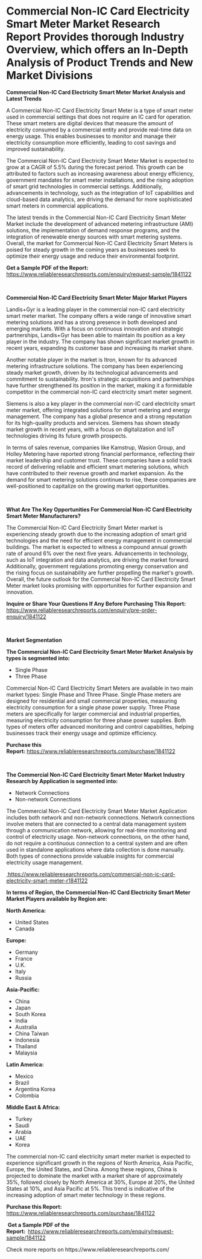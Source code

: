 <p><h1>Commercial Non-IC Card Electricity Smart Meter Market Research Report Provides thorough Industry Overview, which offers an In-Depth Analysis of Product Trends and New Market Divisions</h1></p><p><strong>Commercial Non-IC Card Electricity Smart Meter Market Analysis and Latest Trends</strong></p>
<p><p>A Commercial Non-IC Card Electricity Smart Meter is a type of smart meter used in commercial settings that does not require an IC card for operation. These smart meters are digital devices that measure the amount of electricity consumed by a commercial entity and provide real-time data on energy usage. This enables businesses to monitor and manage their electricity consumption more efficiently, leading to cost savings and improved sustainability.</p><p>The Commercial Non-IC Card Electricity Smart Meter Market is expected to grow at a CAGR of 5.5% during the forecast period. This growth can be attributed to factors such as increasing awareness about energy efficiency, government mandates for smart meter installations, and the rising adoption of smart grid technologies in commercial settings. Additionally, advancements in technology, such as the integration of IoT capabilities and cloud-based data analytics, are driving the demand for more sophisticated smart meters in commercial applications.</p><p>The latest trends in the Commercial Non-IC Card Electricity Smart Meter Market include the development of advanced metering infrastructure (AMI) solutions, the implementation of demand response programs, and the integration of renewable energy sources with smart metering systems. Overall, the market for Commercial Non-IC Card Electricity Smart Meters is poised for steady growth in the coming years as businesses seek to optimize their energy usage and reduce their environmental footprint.</p></p>
<p><strong>Get a Sample PDF of the Report:&nbsp;</strong> <a href="https://www.reliableresearchreports.com/enquiry/request-sample/1841122">https://www.reliableresearchreports.com/enquiry/request-sample/1841122</a></p>
<p>&nbsp;</p>
<p><strong>Commercial Non-IC Card Electricity Smart Meter Major Market Players</strong></p>
<p><p>Landis+Gyr is a leading player in the commercial non-IC card electricity smart meter market. The company offers a wide range of innovative smart metering solutions and has a strong presence in both developed and emerging markets. With a focus on continuous innovation and strategic partnerships, Landis+Gyr has been able to maintain its position as a key player in the industry. The company has shown significant market growth in recent years, expanding its customer base and increasing its market share.</p><p>Another notable player in the market is Itron, known for its advanced metering infrastructure solutions. The company has been experiencing steady market growth, driven by its technological advancements and commitment to sustainability. Itron's strategic acquisitions and partnerships have further strengthened its position in the market, making it a formidable competitor in the commercial non-IC card electricity smart meter segment.</p><p>Siemens is also a key player in the commercial non-IC card electricity smart meter market, offering integrated solutions for smart metering and energy management. The company has a global presence and a strong reputation for its high-quality products and services. Siemens has shown steady market growth in recent years, with a focus on digitalization and IoT technologies driving its future growth prospects.</p><p>In terms of sales revenue, companies like Kamstrup, Wasion Group, and Holley Metering have reported strong financial performance, reflecting their market leadership and customer trust. These companies have a solid track record of delivering reliable and efficient smart metering solutions, which have contributed to their revenue growth and market expansion. As the demand for smart metering solutions continues to rise, these companies are well-positioned to capitalize on the growing market opportunities.</p></p>
<p>&nbsp;</p>
<p><strong>What Are The Key Opportunities For Commercial Non-IC Card Electricity Smart Meter Manufacturers?</strong></p>
<p><p>The Commercial Non-IC Card Electricity Smart Meter market is experiencing steady growth due to the increasing adoption of smart grid technologies and the need for efficient energy management in commercial buildings. The market is expected to witness a compound annual growth rate of around 6% over the next five years. Advancements in technology, such as IoT integration and data analytics, are driving the market forward. Additionally, government regulations promoting energy conservation and the rising focus on sustainability are further propelling the market's growth. Overall, the future outlook for the Commercial Non-IC Card Electricity Smart Meter market looks promising with opportunities for further expansion and innovation.</p></p>
<p><strong>Inquire or Share Your Questions If Any Before Purchasing This Report:</strong> <a href="https://www.reliableresearchreports.com/enquiry/pre-order-enquiry/1841122">https://www.reliableresearchreports.com/enquiry/pre-order-enquiry/1841122</a></p>
<p>&nbsp;</p>
<p><strong>Market Segmentation</strong></p>
<p><strong>The Commercial Non-IC Card Electricity Smart Meter Market Analysis by types is segmented into:</strong></p>
<p><ul><li>Single Phase</li><li>Three Phase</li></ul></p>
<p><p>Commercial Non-IC Card Electricity Smart Meters are available in two main market types: Single Phase and Three Phase. Single Phase meters are designed for residential and small commercial properties, measuring electricity consumption for a single phase power supply. Three Phase meters are specifically for larger commercial and industrial properties, measuring electricity consumption for three phase power supplies. Both types of meters offer advanced monitoring and control capabilities, helping businesses track their energy usage and optimize efficiency.</p></p>
<p><strong>Purchase this Report:&nbsp;</strong><a href="https://www.reliableresearchreports.com/purchase/1841122">https://www.reliableresearchreports.com/purchase/1841122</a></p>
<p>&nbsp;</p>
<p><strong>The Commercial Non-IC Card Electricity Smart Meter Market Industry Research by Application is segmented into:</strong></p>
<p><ul><li>Network Connections</li><li>Non-network Connections</li></ul></p>
<p><p>The Commercial Non-IC Card Electricity Smart Meter Market Application includes both network and non-network connections. Network connections involve meters that are connected to a central data management system through a communication network, allowing for real-time monitoring and control of electricity usage. Non-network connections, on the other hand, do not require a continuous connection to a central system and are often used in standalone applications where data collection is done manually. Both types of connections provide valuable insights for commercial electricity usage management.</p></p>
<p><a href="https://www.reliableresearchreports.com/commercial-non-ic-card-electricity-smart-meter-r1841122">&nbsp;https://www.reliableresearchreports.com/commercial-non-ic-card-electricity-smart-meter-r1841122</a></p>
<p><strong>In terms of Region, the Commercial Non-IC Card Electricity Smart Meter Market Players available by Region are:</strong></p>
<p>
    <p> <strong> North America: </strong>
        <ul>
            <li>United States</li>
            <li>Canada</li>
        </ul>
        </p> 
    <p> <strong> Europe: </strong>
        <ul>
            <li>Germany</li>
            <li>France</li>
            <li>U.K.</li>
            <li>Italy</li>
            <li>Russia</li>
        </ul>
        </p> 
    <p> <strong> Asia-Pacific: </strong>
        <ul>
            <li>China</li>
            <li>Japan</li>
            <li>South Korea</li>
            <li>India</li>
            <li>Australia</li>
            <li>China Taiwan</li>
            <li>Indonesia</li>
            <li>Thailand</li>
            <li>Malaysia</li>
        </ul>
        </p> 
    <p> <strong> Latin America: </strong>
        <ul>
            <li>Mexico</li>
            <li>Brazil</li>
            <li>Argentina Korea</li>
            <li>Colombia</li>
        </ul>
        </p> 
    <p> <strong> Middle East & Africa: </strong>
        <ul>
            <li>Turkey</li>
            <li>Saudi</li>
            <li>Arabia</li>
            <li>UAE</li>
            <li>Korea</li>
        </ul>
    </p>
    </p>
<p><p>The commercial non-IC card electricity smart meter market is expected to experience significant growth in the regions of North America, Asia Pacific, Europe, the United States, and China. Among these regions, China is projected to dominate the market with a market share of approximately 35%, followed closely by North America at 30%, Europe at 20%, the United States at 10%, and Asia Pacific at 5%. This trend is indicative of the increasing adoption of smart meter technology in these regions.</p></p>
<p><strong>Purchase this Report: </strong><a href="https://www.reliableresearchreports.com/purchase/1841122">https://www.reliableresearchreports.com/purchase/1841122</a></p>
<p>&nbsp;<strong>Get a Sample PDF of the Report:&nbsp;&nbsp;</strong><a href="https://www.reliableresearchreports.com/enquiry/request-sample/1841122">https://www.reliableresearchreports.com/enquiry/request-sample/1841122</a></p>
<p><strong></strong></p>
<p>Check more reports on https://www.reliableresearchreports.com/</p>